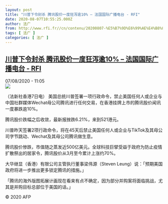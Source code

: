 ```yaml
---
layout: post
title: "川普下令封杀 腾讯股价一度狂泻逾10% – 法国国际广播电台 - RFI"
date: 2020-08-07T10:55:25.000Z
author: 法广
from: http://www.rfi.fr//cn/contenu/20200807-%E5%B7%9D%E6%99%AE%E4%B8%8B%E4%BB%A4%E5%B0%81%E6%9D%80-%E8%85%BE%E8%AE%AF%E8%82%A1%E4%BB%B7%E4%B8%80%E5%BA%A6%E7%8B%82%E6%B3%BB%E9%80%BE10
tags: [ 法广 ]
categories: [ 法广 ]
---
```

<!--1596797725000-->
[川普下令封杀 腾讯股价一度狂泻逾10% – 法国国际广播电台 - RFI](http://www.rfi.fr//cn/contenu/20200807-%E5%B7%9D%E6%99%AE%E4%B8%8B%E4%BB%A4%E5%B0%81%E6%9D%80-%E8%85%BE%E8%AE%AF%E8%82%A1%E4%BB%B7%E4%B8%80%E5%BA%A6%E7%8B%82%E6%B3%BB%E9%80%BE10)
------

<div>
<div>07/08/2020 - 11:05</div><img src="https://s.rfi.fr/media/display/3d4a392e-d892-11ea-b776-005056a98db9/w:310/p:16x9/eco0004b.200807170501.jpg"><div class="t-content__body u-clearfix"><div class="m-interstitial"></div><p>（法新社香港7日电）    美国总统川普签署一项行政命令，禁止美国任何人或企业与中国社群媒体Wechat母公司腾讯进行任何交易，在香港挂牌上市的腾讯股价闻讯一度暴跌逾10%。</p><p>    腾讯股价跌幅之后收敛，最新报挫跌6.21%，来到521港元。</p><p>    川普昨天签署2项行政命令，将在45天后禁止美国任何人或企业与TikTok及其母公司字节跳动、Wechat及其母公司腾讯做生意。</p><p>    腾讯股价惨跌，市值随之蒸发近500亿美元。全球科技巨擘受益于政府为防止疫情扩散祭出的居家令，腾讯股价从3月至今累计上涨约70%。</p><p>    大华继显（香港）有限公司主管执行董事梁伟源（Steven Leung）说：「预期美国政府将进一步推出更多锁定腾讯的措施。」</p><p>    「腾讯的海外版图拓展计画现在看来有点不确定，因为部分并购案将面临挑战，尤其是并购目标总部位于美国的话。」</p><p class="t-copyright">© 2020 AFP</p>        </div>
</div>
